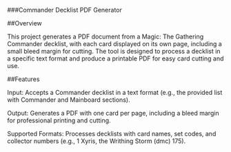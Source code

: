 ###Commander Decklist PDF Generator

##Overview

This project generates a PDF document from a Magic: The Gathering Commander decklist, with each card displayed on its own page, including a small bleed margin for cutting. The tool is designed to process a decklist in a specific text format and produce a printable PDF for easy card cutting and use.

##Features

Input: Accepts a Commander decklist in a text format (e.g., the provided list with Commander and Mainboard sections).

Output: Generates a PDF with one card per page, including a bleed margin for professional printing and cutting.

Supported Formats: Processes decklists with card names, set codes, and collector numbers (e.g., 1 Xyris, the Writhing Storm (dmc) 175).
